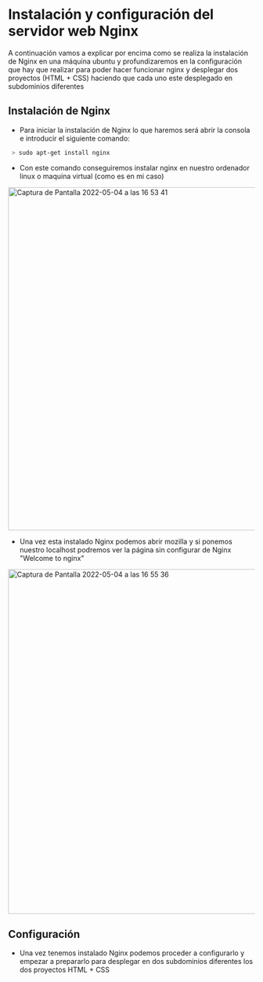 # Instalación y configuración del servidor web Nginx
A continuación vamos a explicar por encima como se realiza la instalación de Nginx en una máquina ubuntu y profundizaremos en la configuración que hay que realizar para poder hacer funcionar nginx y desplegar dos proyectos (HTML + CSS) haciendo que cada uno este desplegado en subdominios diferentes

## Instalación de Nginx
* Para iniciar la instalación de Nginx lo que haremos será abrir la consola e introducir el siguiente comando:
```BASH
 > sudo apt-get install nginx
```
* Con este comando conseguiremos instalar nginx en nuestro ordenador linux o maquina virtual (como es en mi caso)

<img width="699" alt="Captura de Pantalla 2022-05-04 a las 16 53 41" src="https://user-images.githubusercontent.com/91618773/166708404-fe7bbdd8-d653-4bb4-a598-06480da67ea8.png">

* Una vez esta instalado Nginx podemos abrir mozilla y si ponemos nuestro localhost podremos ver la página sin configurar de Nginx "Welcome to nginx"
<img width="702" alt="Captura de Pantalla 2022-05-04 a las 16 55 36" src="https://user-images.githubusercontent.com/91618773/166708839-ffa927af-0b17-4524-9c1d-d67e893ad5db.png">

## Configuración
* Una vez tenemos instalado Nginx podemos proceder a configurarlo y empezar a prepararlo para desplegar en dos subdominios diferentes los dos proyectos HTML + CSS

